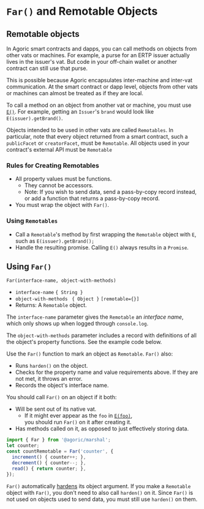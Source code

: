 
# `Far()` and Remotable Objects

## Remotable objects

In Agoric smart contracts and dapps, you can call methods on objects from other vats or machines. 
For example, a purse for an ERTP issuer actually lives in the issuer's vat. But code in your off-chain
wallet or another contract can still use that purse.

This is possible because Agoric encapsulates inter-machine and inter-vat communication. At
the smart contract or dapp level, objects from other vats or machines can almost be treated 
as if they are local.

To call a method on an object from another vat or machine, you must 
use [`E()`](./eventual-send.html#remote-object-communication-with-e). For example, getting
an `Issuer`'s `brand` would look like `E(issuer).getBrand()`.

Objects intended to be used in other vats are called `Remotables`. In particular, note that
every object returned from a smart contract, such a `publicFacet` or 
`creatorFacet`, must be `Remotable`. All objects used in your contract's external API must
be `Remotable`

### Rules for Creating Remotables
- All property values must be functions. 
  - They cannot be accessors.
  - Note: If you wish to send data, send a pass-by-copy record instead, or add a function that returns a pass-by-copy record.
- You must wrap the object with `Far()`.

### Using `Remotables`
- Call a `Remotable`'s method by first wrapping the `Remotable` object with `E`, such as `E(issuer).getBrand();`
- Handle the resulting promise. Calling `E()` always results in a `Promise`.

## Using `Far()`

`Far(interface-name, object-with-methods)`
- `interface-name` `{ String }`
- `object-with-methods` ` { Object }` `[remotable={}]`
-  Returns: A `Remotable` object.

The `interface-name` parameter gives the `Remotable` an *interface name*, which only shows
up when logged through `console.log`. 

The `object-with-methods` parameter includes a record with definitions of all the object's 
property functions. See the example code below.

Use the `Far()` function to mark an object as `Remotable`.  `Far()` also:
- Runs `harden()` on the object.
- Checks for the property name and value requirements above. If they are not met, it throws an error.
- Records the object's interface name. 

You should call `Far()` on an object if it both:
- Will be sent out of its native vat.
  - If it might ever appear as the `foo` in [`E(foo)`](./eventual-send.md),  
    you should run `Far()` on it after creating it.
- Has methods called on it, as opposed to just effectively storing data.

```js
import { Far } from '@agoric/marshal';
let counter;
const countRemotable = Far('counter', {
  increment() { counter++; },
  decrement() { counter--; },
  read() { return counter; },
});
```

`Far()` automatically [hardens](./ses/ses-guide.md#harden) its object argument. 
If you make a `Remotable` object with `Far()`, you don't need to also call `harden()` 
on it. Since `Far()` is not used on objects used to send data, you must still use
`harden()` on them.



